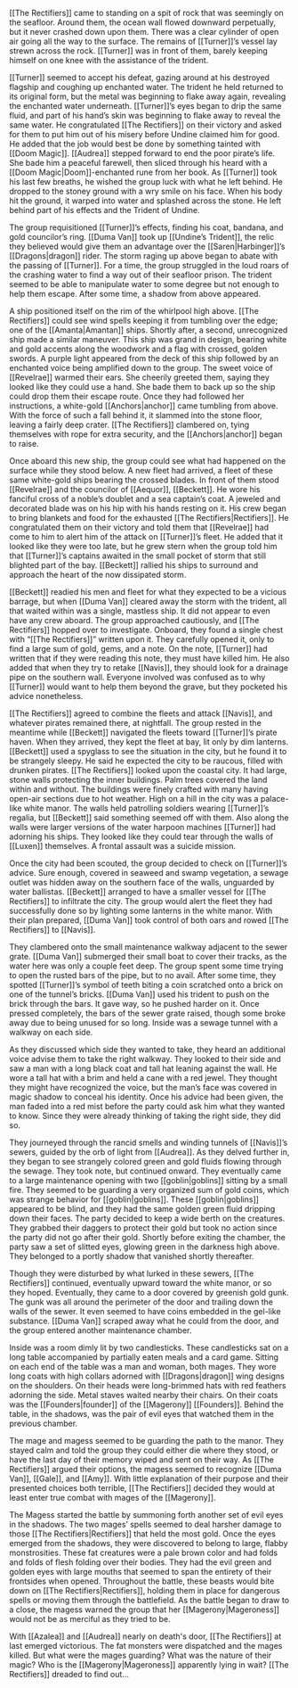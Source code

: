 [[The Rectifiers]] came to standing on a spit of rock that was seemingly on the seafloor. Around them, the ocean wall flowed downward perpetually, but it never crashed down upon them. There was a clear cylinder of open air going all the way to the surface. The remains of [[Turner]]’s vessel lay strewn across the rock. [[Turner]] was in front of them, barely keeping himself on one knee with the assistance of the trident. 

[[Turner]] seemed to accept his defeat, gazing around at his destroyed flagship and coughing up enchanted water. The trident he held returned to its original form, but the metal was beginning to flake away again, revealing the enchanted water underneath. [[Turner]]’s eyes began to drip the same fluid, and part of his hand’s skin was beginning to flake away to reveal the same water. He congratulated [[The Rectifiers]] on their victory and asked for them to put him out of his misery before Undine claimed him for good. He added that the job would best be done by something tainted with [[Doom Magic]]. [[Audrea]] stepped forward to end the poor pirate’s life. She bade him a peaceful farewell, then sliced through his heard with a [[Doom Magic|Doom]]-enchanted rune from her book. As [[Turner]] took his last few breaths, he wished the group luck with what he left behind. He dropped to the stoney ground with a wry smile on his face. When his body hit the ground, it warped into water and splashed across the stone. He left behind part of his effects and the Trident of Undine.

The group requisitioned [[Turner]]’s effects, finding his coat, bandana, and gold councilor’s ring. [[Duma Van]] took up [[Undine’s Trident]], the relic they believed would give them an advantage over the [[Saren|Harbinger]]’s [[Dragons|dragon]] rider. The storm raging up above began to abate with the passing of [[Turner]]. For a time, the group struggled in the loud roars of the crashing water to find a way out of their seafloor prison. The trident seemed to be able to manipulate water to some degree but not enough to help them escape. After some time, a shadow from above appeared.

A ship positioned itself on the rim of the whirlpool high above. [[The Rectifiers]] could see wind spells keeping it from tumbling over the edge; one of the [[Amanta|Amantan]] ships. Shortly after, a second, unrecognized ship made a similar maneuver. This ship was grand in design, bearing white and gold accents along the woodwork and a flag with crossed, golden swords. A purple light appeared from the deck of this ship followed by an enchanted voice being amplified down to the group. The sweet voice of [[Revelrae]] warmed their ears. She cheerily greeted them, saying they looked like they could use a hand. She bade them to back up so the ship could drop them their escape route. Once they had followed her instructions, a white-gold [[Anchors|anchor]] came tumbling from above. With the force of such a fall behind it, it slammed into the stone floor, leaving a fairly deep crater. [[The Rectifiers]] clambered on, tying themselves with rope for extra security, and the [[Anchors|anchor]] began to raise. 

Once aboard this new ship, the group could see what had happened on the surface while they stood below. A new fleet had arrived, a fleet of these same white-gold ships bearing the crossed blades. In front of them stood [[Revelrae]] and the councilor of [[Aequor]], [[Beckett]]. He wore his fanciful cross of a noble’s doublet and a sea captain’s coat. A jeweled and decorated blade was on his hip with his hands resting on it. His crew began to bring blankets and food for the exhausted [[The Rectifiers|Rectifiers]]. He congratulated them on their victory and told them that [[Revelrae]] had come to him to alert him of the attack on [[Turner]]’s fleet. He added that it looked like they were too late, but he grew stern when the group told him that [[Turner]]’s captains awaited in the small pocket of storm that still blighted part of the bay. [[Beckett]] rallied his ships to surround and approach the heart of the now dissipated storm. 

[[Beckett]] readied his men and fleet for what they expected to be a vicious barrage, but when [[Duma Van]] cleared away the storm with the trident, all that waited within was a single, mastless ship. It did not appear to even have any crew aboard. The group approached cautiously, and [[The Rectifiers]] hopped over to investigate. Onboard, they found a single chest with “[[The Rectifiers]]” written upon it. They carefully opened it, only to find a large sum of gold, gems, and a note. On the note, [[Turner]] had written that if they were reading this note, they must have killed him. He also added that when they try to retake [[Navis]], they should look for a drainage pipe on the southern wall. Everyone involved was confused as to why [[Turner]] would want to help them beyond the grave, but they pocketed his advice nonetheless. 

[[The Rectifiers]] agreed to combine the fleets and attack [[Navis]], and whatever pirates remained there, at nightfall. The group rested in the meantime while [[Beckett]] navigated the fleets toward [[Turner]]’s pirate haven. When they arrived, they kept the fleet at bay, lit only by dim lanterns. [[Beckett]] used a spyglass to see the situation in the city, but he found it to be strangely sleepy. He said he expected the city to be raucous, filled with drunken pirates. [[The Rectifiers]] looked upon the coastal city. It had large, stone walls protecting the inner buildings. Palm trees covered the land within and without. The buildings were finely crafted with many having open-air sections due to hot weather. High on a hill in the city was a palace-like white manor. The walls held patrolling soldiers wearing [[Turner]]’s regalia, but [[Beckett]] said something seemed off with them. Also along the walls were larger versions of the water harpoon machines [[Turner]] had adorning his ships. They looked like they could tear through the walls of [[Luxen]] themselves. A frontal assault was a suicide mission.

Once the city had been scouted, the group decided to check on [[Turner]]’s advice. Sure enough, covered in seaweed and swamp vegetation, a sewage outlet was hidden away on the southern face of the walls, unguarded by water ballistas. [[Beckett]] arranged to have a smaller vessel for [[The Rectifiers]] to infiltrate the city. The group would alert the fleet they had successfully done so by lighting some lanterns in the white manor. With their plan prepared, [[Duma Van]] took control of both oars and rowed [[The Rectifiers]] to [[Navis]]. 

They clambered onto the small maintenance walkway adjacent to the sewer grate. [[Duma Van]] submerged their small boat to cover their tracks, as the water here was only a couple feet deep. The group spent some time trying to open the rusted bars of the pipe, but to no avail. After some time, they spotted [[Turner]]’s symbol of teeth biting a coin scratched onto a brick on one of the tunnel’s bricks. [[Duma Van]] used his trident to push on the brick through the bars. It gave way, so he pushed harder on it. Once pressed completely, the bars of the sewer grate raised, though some broke away due to being unused for so long. Inside was a sewage tunnel with a walkway on each side. 

As they discussed which side they wanted to take, they heard an additional voice advise them to take the right walkway. They looked to their side and saw a man with a long black coat and tall hat leaning against the wall. He wore a tall hat with a brim and held a cane with a red jewel. They thought they might have recognized the voice, but the man’s face was covered in magic shadow to conceal his identity. Once his advice had been given, the man faded into a red mist before the party could ask him what they wanted to know. Since they were already thinking of taking the right side, they did so.

They journeyed through the rancid smells and winding tunnels of [[Navis]]’s sewers, guided by the orb of light from [[Audrea]]. As they delved further in, they began to see strangely colored green and gold fluids flowing through the sewage. They took note, but continued onward. They eventually came to a large maintenance opening with two [[goblin|goblins]] sitting by a small fire. They seemed to be guarding a very organized sum of gold coins, which was strange behavior for [[goblin|goblins]]. These [[goblin|goblins]] appeared to be blind, and they had the same golden green fluid dripping down their faces. The party decided to keep a wide berth on the creatures. They grabbed their daggers to protect their gold but took no action since the party did not go after their gold. Shortly before exiting the chamber, the party saw a set of slitted eyes, glowing green in the darkness high above. They belonged to a portly shadow that vanished shortly thereafter.

Though they were disturbed by what lurked in these sewers, [[The Rectifiers]] continued, eventually upward toward the white manor, or so they hoped. Eventually, they came to a door covered by greenish gold gunk. The gunk was all around the perimeter of the door and trailing down the walls of the sewer. It even seemed to have coins embedded in the gel-like substance. [[Duma Van]] scraped away what he could from the door, and the group entered another maintenance chamber. 

Inside was a room dimly lit by two candlesticks. These candlesticks sat on a long table accompanied by partially eaten meals and a card game. Sitting on each end of the table was a man and woman, both mages. They wore long coats with high collars adorned with [[Dragons|dragon]] wing designs on the shoulders. On their heads were long-brimmed hats with red feathers adorning the side. Metal staves waited nearby their chairs. On their coats was the [[Founders|founder]] of the [[Magerony]] [[Founders]]. Behind the table, in the shadows, was the pair of evil eyes that watched them in the previous chamber. 

The mage and magess seemed to be guarding the path to the manor. They stayed calm and told the group they could either die where they stood, or have the last day of their memory wiped and sent on their way. As [[The Rectifiers]] argued their options, the magess seemed to recognize [[Duma Van]], [[Gale]], and [[Amy]]. With little explanation of their purpose and their presented choices both terrible, [[The Rectifiers]] decided they would at least enter true combat with mages of the [[Magerony]].

The Magess started the battle by summoning forth another set of evil eyes in the shadows. The two mages’ spells seemed to deal harsher damage to those [[The Rectifiers|Rectifiers]] that held the most gold. Once the eyes emerged from the shadows, they were discovered to belong to large, flabby monstrosities. These fat creatures were a pale brown color and had folds and folds of flesh folding over their bodies. They had the evil green and golden eyes with large mouths that seemed to span the entirety of their frontsides when opened. Throughout the battle, these beasts would bite down on [[The Rectifiers|Rectifiers]], holding them in place for dangerous spells or moving them through the battlefield. As the battle began to draw to a close, the magess warned the group that her [[Magerony|Mageroness]] would not be as merciful as they tried to be.

With [[Azalea]] and [[Audrea]] nearly on death's door, [[The Rectifiers]] at last emerged victorious. The fat monsters were dispatched and the mages killed. But what were the mages guarding? What was the nature of their magic? Who is the [[Magerony|Mageroness]] apparently lying in wait? [[The Rectifiers]] dreaded to find out...